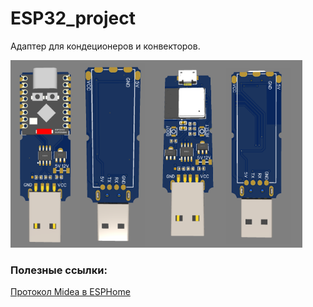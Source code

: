# ESP32_project

Адаптер для кондеционеров и конвекторов.

<img src="ESP32-convector-super-mini.png" height="300"><img src="ESP32-convector.png" height="300">



### Полезные ссылки:

<a href=https://esphome.io/components/climate/midea.html>Протокол Midea в ESPHome</a>
